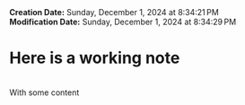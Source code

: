 <div><b>Creation Date:</b> Sunday, December 1, 2024 at 8:34:21 PM<br></div>
<div><b>Modification Date:</b> Sunday, December 1, 2024 at 8:34:29 PM<br></div>
<div><h1>Here is a working note</h1></div>
<div><br></div>
<div>With some content</div>

